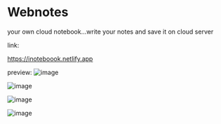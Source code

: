 # Webnotes
 your own cloud notebook...write your notes and save it on cloud server 
 
 link:
 
  https://inoteboook.netlify.app
 

preview:
![image](https://user-images.githubusercontent.com/73239975/147485077-2442c84a-f67a-4477-8a17-b70a8cf06b74.png)

![image](https://user-images.githubusercontent.com/73239975/147485108-f2180beb-74b2-4dc7-a8b5-dd91e6fa8c69.png)

![image](https://user-images.githubusercontent.com/73239975/147485116-a89684f1-2a28-43b7-a8dc-20befeb8ae84.png)

![image](https://user-images.githubusercontent.com/73239975/147406987-3c75c1ed-c9e1-4721-b157-4d87b7562505.png)

